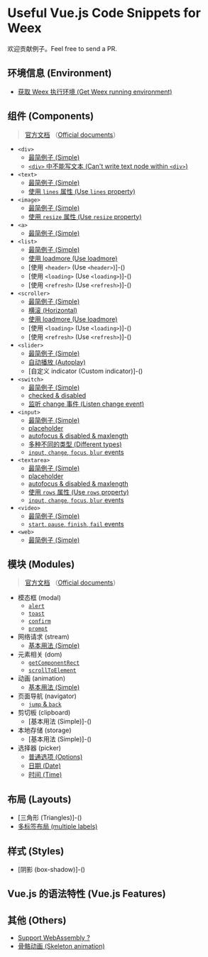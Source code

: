 # Useful Vue.js Code Snippets for Weex

欢迎贡献例子。Feel free to send a PR.

## 环境信息 (Environment)

+ [获取 Weex 执行环境 (Get Weex running environment)](http://dotwe.org/weex/8c2fb817f19d9837a4f773e163d9cc45)

## 组件 (Components)

> [官方文档](http://weex.apache.org/cn/references/components/index.html) （[Official documents](http://weex.apache.org/references/components/index.html)）

+ `<div>`
  + [最简例子 (Simple)](http://dotwe.org/vue/0d82873994de7626b853cb0a97b7431d)
  + [`<div>` 中不能写文本 (Can't write text node within `<div>`)](http://dotwe.org/vue/ac2349905fa09fd6ba3148ab64f428dc)
+ `<text>`
  + [最简例子 (Simple)](http://dotwe.org/vue/c72256d520c9303c348f3ce1c7daf246)
  + [使用 `lines` 属性 (Use `lines` property)](http://dotwe.org/vue/17925761ce71f04f55b2cbd11b715565)
+ `<image>`
  + [最简例子 (Simple)](http://dotwe.org/vue/41b0009dacffba0198f5ac535448bec1)
  + [使用 `resize` 属性 (Use `resize` property)](http://dotwe.org/vue/67686fd2546e41683eb8eee01640aae3)
+ `<a>`
  + [最简例子 (Simple)](http://dotwe.org/vue/a6a6ab6d3807349daae32138585d7153)
+ `<list>`
  + [最简例子 (Simple)](http://dotwe.org/vue/bef3519b9a00f94a0fc4a127e9b43405)
  + [使用 loadmore (Use loadmore)](http://dotwe.org/vue/6f340bb6f5dc19d53b7ce26cfc420787)
  + [使用 `<header>` (Use `<header>`)]-()
  + [使用 `<loading>` (Use `<loading>`)]-()
  + [使用 `<refresh>` (Use `<refresh>`)]-()
+ `<scroller>`
  + [最简例子 (Simple)](http://dotwe.org/vue/563b9cf57ec3463592c5590abcd259fc)
  + [横滚 (Horizontal)](http://dotwe.org/vue/c93cededd4ae439c5d4d6892c113af72)
  + [使用 loadmore (Use loadmore)](http://dotwe.org/vue/3c61f3d1e4c6b62f4bbddce65a1ffe72)
  + [使用 `<loading>` (Use `<loading>`)]-()
  + [使用 `<refresh>` (Use `<refresh>`)]-()
+ `<slider>`
  + [最简例子 (Simple)](http://dotwe.org/vue/90975eafba77caee11521ff94b4a51e3)
  + [自动播放 (Autoplay)](http://dotwe.org/vue/8964d77f68a3d0eb170cb88751d9add7)
  + [自定义 indicator (Custom indicator)]-()
+ `<switch>`
  + [最简例子 (Simple)](http://dotwe.org/vue/d12f3515d1ee577d4c11dd0c9a15485b)
  + [checked & disabled](http://dotwe.org/vue/f7903c8299789ed1367cfd661c3e8d02)
  + [监听 change 事件 (Listen change event)](http://dotwe.org/vue/4003f58f12defd80c5a3866bb783227f)
+ `<input>`
  + [最简例子 (Simple)](http://dotwe.org/vue/6a9b794e2b9485c88ff8c3704df6aa3c)
  + [placeholder](http://dotwe.org/vue/be40c1ca9c5218efd17ed665500cde03)
  + [autofocus & disabled & maxlength](http://dotwe.org/vue/2231a60892fb13a9d5284fce028e343e)
  + [多种不同的类型 (Different types)](http://dotwe.org/vue/5526f23be29212c109a4aab0ab82b59f)
  + [`input`, `change`, `focus`, `blur` events](http://dotwe.org/vue/bb84e9930a84e64e0f126a6fcc112a66)
+ `<textarea>`
  + [最简例子 (Simple)](http://dotwe.org/vue/6b704d89f2195f00806f31c767e8c7aa)
  + [placeholder](http://dotwe.org/vue/161db9198a0af29fb3092207ea94cd52)
  + [autofocus & disabled & maxlength](http://dotwe.org/vue/f8294778a6ac7081e93fdf388431a42c)
  + [使用 `rows` 属性 (Use `rows` property)](http://dotwe.org/vue/177bae11b1e469fbe099facd2da8708b)
  + [`input`, `change`, `focus`, `blur` events](http://dotwe.org/vue/1ebd061d17c44ba5b1239fecb640cb51)
+ `<video>`
  + [最简例子 (Simple)](http://dotwe.org/vue/2c8df693bf2b8a50669a2c5d9618e6b4)
  + [`start`, `pause`, `finish`, `fail` events](http://dotwe.org/vue/2246907a52dc3b48e281f7d5ea4bc816)
+ `<web>`
  + [最简例子 (Simple)](http://dotwe.org/vue/d5754bc4b7d5cba92ae7e75a776a7eba)

## 模块 (Modules)

> [官方文档](http://weex.apache.org/cn/references/modules/index.html) （[Official documents](http://weex.apache.org/references/modules/index.html)）

+ 模态框 (modal)
  + [`alert`](http://dotwe.org/vue/5bd7a4c9ae3958ddc41749696be7be16)
  + [`toast`](http://dotwe.org/vue/168178602437c108eb9011e6e5a36110)
  + [`confirm`](http://dotwe.org/vue/1c523d5b277b3881d4e29deef960248a)
  + [`prompt`](http://dotwe.org/vue/dfb3a27df6831d0a15f7bf39c578b2b2)
+ 网络请求 (stream)
  + [基本用法 (Simple)](http://dotwe.org/vue/fe759defe8a60654633d3453d3dfde48)
+ 元素相关 (dom)
  + [`getComponentRect`](http://dotwe.org/vue/9dfef337f96127a121f199f4d389c654)
  + [`scrollToElement`](http://dotwe.org/vue/d44685798cc62b7a627982908c10ba64)
+ 动画 (animation)
  + [基本用法 (Simple)](http://dotwe.org/vue/c874958a49e10706aa8aea6c63030ff1)
+ 页面导航 (navigator)
  + [`jump` & `back`](http://dotwe.org/vue/89ea5081fef08a600b75752c19fa52cf)
+ 剪切板 (clipboard)
  + [基本用法 (Simple)]-()
+ 本地存储 (storage)
  + [基本用法 (Simple)]-()
+ 选择器 (picker)
  + [普通选项 (Options)](http://dotwe.org/vue/2b41249916567fcecc6b1d6281232cd6)
  + [日期 (Date)](http://dotwe.org/vue/8c4f40accafb8ae6365a2e6619580e5a)
  + [时间 (Time)](http://dotwe.org/vue/0e4aa7590610829e78a9420c1618314e)

## 布局 (Layouts)

+ [三角形 (Triangles)]-()
+ [多标签布局 (multiple labels)](http://dotwe.org/vue/f640a056edab078d23d019a981eaaae0)

## 样式 (Styles)

+ [阴影 (box-shadow)]-()

## Vue.js 的语法特性 (Vue.js Features)

## 其他 (Others)

+ [Support WebAssembly ?](http://dotwe.org/vue/dc146caf0acc08c471a155d2e3d27444)
+ [骨骼动画 (Skeleton animation)](http://dotwe.org/weex/133a36671d6651c91de274df02ed2b89)
